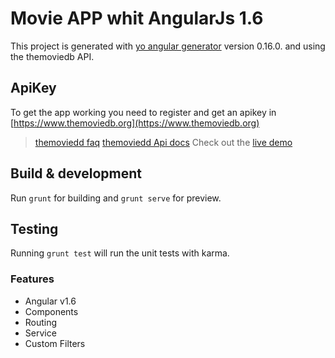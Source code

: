 # Movie APP whit AngularJs 1.6

This project is generated with [yo angular generator](https://github.com/yeoman/generator-angular)
version 0.16.0. and using the themoviedb API.

## ApiKey

To get the app working you need to register and get an apikey in [https://www.themoviedb.org](https://www.themoviedb.org)

>[themoviedd faq](https://www.themoviedb.org/faq/api)
>[themoviedd Api docs](https://developers.themoviedb.org/3/getting-started)
> Check out the [live demo](http://diggo.cc/movieapp)

## Build & development

Run `grunt` for building and `grunt serve` for preview.

## Testing

Running `grunt test` will run the unit tests with karma.

### Features

* Angular v1.6
* Components
* Routing
* Service
* Custom Filters

